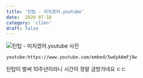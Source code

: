 ```yaml
---
title: '틴탑 - 미치겠어.youtube'
date:  2020-07-18
category: 'clien'
draft: false
---
```


![틴탑 - 미치겠어.youtube 사진](https://cdn.clien.net/web/api/file/F01/10315737/420393b45c2f09.jpg?w=780&h=30000)

`youtube:https://www.youtube.com/embed/5wdykAmFj9w`

틴탑이 벌써 10주년이라니 시간이 정말 금방가네요 ㄷㄷ